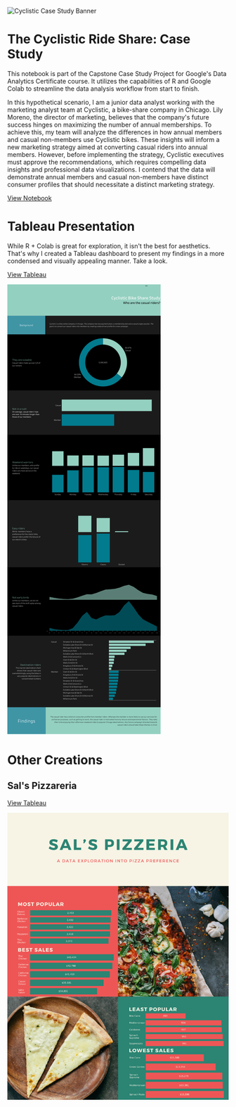 ![Cyclistic Case Study Banner](https://github.com/philip-hawkins-git/philip-hawkins-git.github.io/blob/master/images/CyclisticCaseStudyBanner.png?raw=true)

# The Cyclistic Ride Share: Case Study
This notebook is part of the Capstone Case Study Project for Google's Data Analytics Certificate course. It utilizes the capabilities of R and Google Colab to streamline the data analysis workflow from start to finish.

In this hypothetical scenario, I am a junior data analyst working with the marketing analyst team at Cyclistic, a bike-share company in Chicago. Lily Moreno, the director of marketing, believes that the company's future success hinges on maximizing the number of annual memberships. To achieve this, my team will analyze the differences in how annual members and casual non-members use Cyclistic bikes. These insights will inform a new marketing strategy aimed at converting casual riders into annual members. However, before implementing the strategy, Cyclistic executives must approve the recommendations, which requires compelling data insights and professional data visualizations. I contend that the data will demonstrate annual members and casual non-members have distinct consumer profiles that should necessitate a distinct marketing strategy.

[View Notebook](https://github.com/philip-hawkins-git/portfolio/blob/main/CyclisticCaseStudy.ipynb)

# Tableau Presentation

While R + Colab is great for exploration, it isn't the best for aesthetics. That's why I created a Tableau dashboard to present my findings in a more condensed and visually appealing manner. Take a look.

[View Tableau](https://public.tableau.com/views/CyclisticBikeShareStudy_17406812554380/Dashboard?:language=en-US&:sid=&:redirect=auth&:display_count=n&:origin=viz_share_link)

![Cyclistic Dashboard](https://github.com/philip-hawkins-git/philip-hawkins-git.github.io/blob/master/images/CyclisticDashboard.png)

# Other Creations

## Sal's Pizzareria

[View Tableau](https://public.tableau.com/views/SalsPizzeria_17412842621020/Dashboard1?:language=en-US&:sid=&:redirect=auth&:display_count=n&:origin=viz_share_link)

![Cyclistic Dashboard](https://github.com/philip-hawkins-git/philip-hawkins-git.github.io/blob/59c62d035dcc68665fef17678263ee8295f5fec0/images/Sals_Pizzeria.png)
